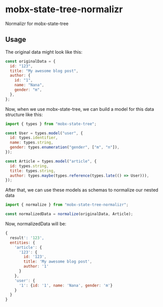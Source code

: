 # mobx-state-tree-normalizr

Normalizr for mobx-state-tree

## Usage

The original data might look like this:

```javascript
const originalData = {
  id: "123",
  title: "My awesome blog post",
  author: {
    id: "1",
    name: "Nana",
    gender: "m",
  },
};
```

Now, when we use mobx-state-tree, we can build a model for this data structure like this:

```javascript
import { types } from "mobx-state-tree";

const User = types.model("user", {
  id: types.identifier,
  name: types.string,
  gender: types.enumeration("gender", ["m", "n"]),
});

const Article = types.model("article", {
  id: types.string,
  title: types.string,
  author: types.maybe(types.reference(types.late(() => User))),
});
```

After that, we can use these models as schemas to normalize our nested data

```javascript
import { normalize } from "mobx-state-tree-normalizr";

const normalizedData = normalize(originalData, Article);
```

Now, normalizedData will be:

```javascript
{
  result': '123',
  entities: {
    'article': {
      '123': {
        id: '123',
        title: 'My awesome blog post',
        author: '1'
      }
    },
    'user': {
      '1': {id: '1', name: 'Nana', gender: 'm'}
    }
  }
}
```
